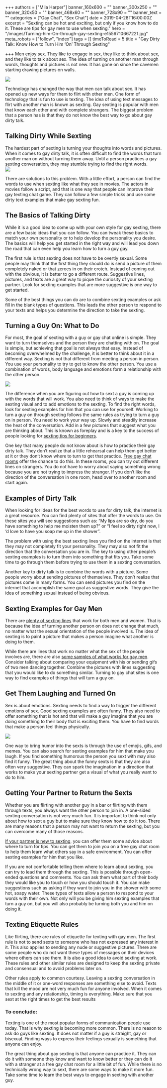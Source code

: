 +++
authors = ["Mila Harper"]
banner_160x600 = ""
banner_300x250 = ""
banner_320x50 = ""
banner_468x60 = ""
banner_728x90 = ""
banner_text = ""
categories = ["Gay Chat", "Sex Chat"]
date = 2019-04-28T16:00:00Z
excerpt = "Sexting can be hot and exciting, but only if you know how to do it. These are tips for gay men to use when sexting."
hero = "/images/Turning-him-On-through-gay-sexting-e1556710667221.jpg"
meta_robots = ["follow", "index"]
tags = []
timeToRead = 5
title = "Gay Dirty Talk: Know How to Turn Him ‘On’ Through Sexting"

+++
Men enjoy sex. They like to engage in sex, they like to think about sex, and they like to talk about sex. The idea of turning on another man through words, thoughts and pictures is not new. It has gone on since the cavemen starting drawing pictures on walls.

![](/images/Turning-him-On-through-gay-sexting-e1556710667221-1024x639.jpg)

Technology has changed the way that men can talk about sex. It has opened up new ways for them to flirt with other men. One form of technology that is fun to use is texting. The idea of using text messages to flirt with another man is known as sexting. Gay sexting is popular with men that know each other and with complete strangers. The biggest problem that a person has is that they do not know the best way to go about gay dirty talk.

## **Talking Dirty While Sexting**

The hardest part of sexting is turning your thoughts into words and pictures. When it comes to gay dirty talk, it is often difficult to find the words that turn another man on without turning them away. Until a person practices a gay sexting conversation, they may stumble trying to find the right words.  
![](/images/Man-Sexting-on-his-phone-e1556710607717-1024x640.jpg)

There are solutions to this problem. With a little effort, a person can find the words to use when sexting like what they see in movies. The actors in movies follow a script, and that is one way that people can improve their gay texting chat game. They can follow a few simple tricks and use some dirty text examples that make gay sexting fun.

## **The Basics of Talking Dirty**

While it is a good idea to come up with your own style for gay sexting, there are a few basic ideas that you can follow. You can tweak these basics to match your own personality or to help develop the personality you desire. The basics will help you get started in the right way and will lead you down the road that can even help you learn how to turn a guy gay.

The first rule is that sexting does not have to be overtly sexual. Some people may think that the first thing they should do is send a picture of them completely naked or that zeroes in on their crotch. Instead of coming out with the obvious, it is better to go a different route. Suggestive lines, pictures, and texts are a great way to pique the curiosity of your sexting partner. Look for sexting examples that are more suggestive is one way to get started.

Some of the best things you can do are to combine sexting examples or ask fill in the blank types of questions. This leads the other person to respond to your texts and helps you determine the direction to take the sexting.

## **Turning a Guy On: What to Do**

For most, the goal of sexting with a guy or gay chat online is simple. They want to turn themselves and the person they are chatting with on. The goal is simple, but achieving that goal is not always that easy. Instead of becoming overwhelmed by the challenge, it is better to think about it in a different way. Sexting is not that different from meeting a person in person. You use your personality to try to get to know the other person. You use a combination of words, body language and emotions form a relationship with the other person.

![](/images/Man-Waiting-with-phone-in-his-hand-e1556710553756-1024x639.jpg)

The difference when you are figuring out how to sext a guy is coming up with the words that will work. You also need to think of ways to make the sexting visual and to add emotions to the sexting. To find the right words, look for sexting examples for him that you can use for yourself. Working to turn a guy on through sexting follows the same rules as trying to turn a guy on in person. You need to work your way up. Slowly and steadily increase the heat of the conversation. Add in a few pictures that suggest what you are thinking about. This is known as foreplay and is a key to the success of people looking for [sexting tips for beginners](/sexting-tips-for-beginners/ "Sexting Tips For Beginners").

One key that many people do not know about is how to practice their gay dirty talk. They don’t realize that a little rehearsal can help them get better at it or they don’t know where to turn to get that practice. [Free gay chat rooms](https://isexychat.com/chatrooms/gay-chat/ "Chatrooms - Gay Chat") offer the chance to do this. In these rooms, you can try out different lines on strangers. You do not have to worry about saying something wrong because you are not trying to impress the stranger. If you don’t like the direction of the conversation in one room, head over to another room and start again.

## **Examples of Dirty Talk**

When looking for ideas for the best words to use for dirty talk, the internet is a great resource. You can find plenty of sites that offer the words to use. On these sites you will see suggestions such as: “My lips are so dry, do you have something to help me moisten them up?” or “I feel so dirty right now, I ‘d love to have you soap me up in the shower”.

The problem with using the best sexting lines you find on the internet is that they may not completely fit your personality. They may also not fit the direction that the conversation you are in. The key to using other people’s sexting examples is to turn them into something that fits you. Take some time to go through them before trying to use them in a sexting conversation.

Another key to dirty talk is to combine the words with a picture. Some people worry about sending pictures of themselves. They don’t realize that pictures come in many forms. You can send pictures you find on the internet that accomplish the same goal as suggestive words. They give the idea of something sexual instead of being obvious.

## **Sexting Examples for Gay Men**

There are [plenty of sexting lines](https://www.bustle.com/p/13-sexting-lines-to-initiate-a-sexy-conversation-7693846 "Sexting Lines") that work for both men and women. That is because the idea of turning another person on does not change that much, no matter what the sexual orientation of the people involved is. The idea of sexting is to paint a picture that makes a person imagine what another is doing to them.

While there are lines that work no matter what the sex of the people involves are, there are also [some samples of what works for gay men](https://mensvariety.com/gay-sexting-how-to-turn-a-guy-on-with-86-examples/ "Gay Sexting"). Consider talking about comparing your equipment with his or sending gifs of two men dancing together. Combine the pictures with lines suggesting that you would like to do something similar. Turning to gay chat sites is one way to find examples of things that will turn a guy on.

## **Get Them Laughing and Turned On**

Sex is about emotions. Sexting needs to find a way to trigger the different emotions of sex. Good sexting examples are often funny. They also need to offer something that is hot and that will make a guy imagine that you are doing something to their body that is exciting them. You have to find words that make a person feel things physically.

![](/images/Man-laughing-while-looking-at-his-phone-e1556710496535-1024x640.jpg)

One way to bring humor into the sexts is through the use of emojis, gifs, and memes. You can also search for sexting examples for him that make you laugh. If you find something humorous the person you sext with may also find it funny. The great thing about the funny sexts is that they are also often very suggestive. They can spark the imagination in a direction that works to make your sexting partner get a visual of what you really want to do to him.

## **Getting Your Partner to Return the Sexts**

Whether you are flirting with another guy in a bar or flirting with them through texts, you always want the other person to join in. A one-sided sexting conversation is not very much fun. It is important to think not only about how to sext a guy but to make sure they know how to do it too. There are many reasons that a person may not want to return the sexting, but you can overcome many of those reasons.

[If your partner is new to sexting](/5-amazing-steps-for-sex-chat-success/ "5 Amazing Steps For Sex Chat Success"), you can offer them some advice about where to turn for tips. You can get them to join you on a free gay chat room to help them learn what others say in a safe environment. You can offer sexting examples for him that you like.

If you are not comfortable telling them where to learn about sexting, you can try to lead them through the sexting. This is possible through open-ended questions and comments. You can ask them what part of their body they would like you to touch or how you should touch it. You can make suggestions such as asking if they want to join you in the shower with some hot, soapy water. These types of texts allow a person to respond to your words with their own. Not only will you be giving him sexting examples that turn a guy on, but you will also probably be turning both you and him on doing it.

## **Texting Etiquette Rules**

Like flirting, there are rules of etiquette for texting with gay men. The first rule is not to send sexts to someone who has not expressed any interest in it. This also applies to sending any nude or suggestive pictures. There are some people who do not want these types of messages on their devices where others can see them. It is also a good idea to avoid sexting at work. These rules and other similar rules are designed to keep the sexting private and consensual and to avoid problems later on.

Other rules apply to common courtesy. Leaving a sexting conversation in the middle of it or one-word responses are something else to avoid. Texts that kill the mood are not very much fun for anyone involved. When it comes to sexting and any relationship, timing is everything. Make sure that you sext at the right times to get the best results

### **To conclude:**

Texting is one of the most popular forms of communication people use today. That is why sexting is becoming more common. There is no reason to ask do guys like sexting. It does not matter if a guy is straight, gay or bisexual. Finding ways to express their feelings sexually is something that anyone can enjoy.

The great thing about gay sexting is that anyone can practice it. They can do it with someone they know and want to know better or they can do it with a stranger at a free gay chat room for a little bit of fun. While there is no technically wrong way to sext, there are some ways to make it more fun. Take some time to learn the best ways to engage in sexting with another guy.